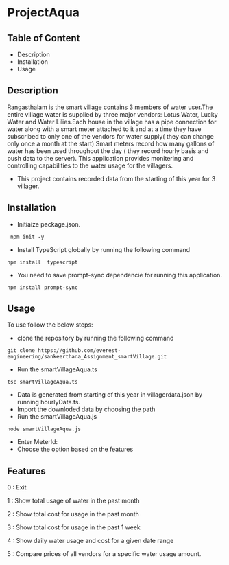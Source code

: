 # ProjectAqua
## Table of Content
- Description
- Installation
- Usage
## Description
Rangasthalam is the smart village contains 3 members of water user.The entire village water is supplied by three major vendors: Lotus Water, Lucky Water and Water Lilies.Each house in the village has a pipe connection for water along with a smart meter attached to it and at a time they have subscribed to only one of the vendors for water supply( they can change only once a month at the start).Smart meters record how many gallons of water has been used throughout the day ( they record hourly basis and push data to the server).
This application provides monitering and controlling capabilities to the water usage for the villagers.
- This project contains recorded data from the starting of this year for 3 villager.
## Installation
- Initiaize package.json.
 ```
  npm init -y
  ```
- Install TypeScript globally by running the following command
```
npm install  typescript
```

- You need to save prompt-sync dependencie for running this application.
```
npm install prompt-sync
```
## Usage
To use follow the below steps:
- clone the repository by running the following command
```
git clone https://github.com/everest-engineering/sankeerthana_Assignment_smartVillage.git
```
- Run the smartVillageAqua.ts
```
tsc smartVillageAqua.ts
```
- Data is generated from starting of this year in villagerdata.json by running hourlyData.ts.
- Import the downloded data by choosing the path
- Run the smartVillageAqua.js
```
node smartVillageAqua.js
```
- Enter MeterId: <meterId>
- Choose the option based on the features
## Features
  
0 : Exit 
  
1 : Show total usage of water in the past month
  
2 : Show total cost for usage in the past month
  
3 : Show total cost for usage in the past 1 week
  
4 : Show daily water usage and cost for a given date range
  
5 : Compare prices of all vendors for a specific water usage amount.

